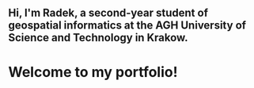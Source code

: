 ## Hi, I'm Radek, a second-year student of geospatial informatics at the AGH University of Science and Technology in Krakow.
# Welcome to my portfolio!
